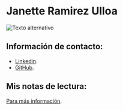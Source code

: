 # Janette Ramirez Ulloa
![Texto alternativo](imagen.png)

## Información de contacto:
- [Linkedin](https://www.linkedin.com/in/janette-ramirez-ulloa-transformacion-digital/).
- [GitHub](https://github.com/Janette-Ramirez-Ulloa).

## Mis notas de lectura:
[Para más información](https://github.com/Janette-Ramirez-Ulloa/mindset).
